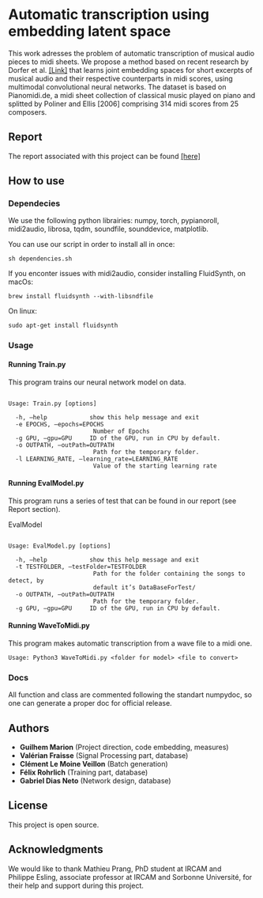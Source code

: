 # Automatic transcription using embedding latent space

This work adresses the problem of automatic transcription of musical audio pieces to midi sheets. We propose a method
based on recent research by Dorfer et al. [[Link]](https://github.com/GuiMarion/MultimodelEmbedding/blob/master/Papers/Article_Dorfer.pdf) that learns joint embedding spaces for short excerpts of musical audio and
their respective counterparts in midi scores, using multimodal convolutional neural networks. The dataset is based on Pianomidi.de, a midi sheet collection of classical music played on piano and splitted by Poliner and Ellis [2006] comprising 314
midi scores from 25 composers.

## Report

The report associated with this project can be found [[here]](https://github.com/GuiMarion/MultimodelEmbedding/blob/master/Report/Marion_Dias-Neto_Fraisse_Le-Moine_Rohrlich_2019.pdf)

## How to use

### Dependecies

We use the following python librairies: numpy, torch, pypianoroll, midi2audio, librosa, tqdm, soundfile, sounddevice, matplotlib.

You can use our script in order to install all in once: 

```shell
sh dependencies.sh
``` 

If you enconter issues with midi2audio, consider installing FluidSynth, on macOs:

```shell
brew install fluidsynth --with-libsndfile
``` 

On linux: 

```shell
sudo apt-get install fluidsynth
``` 

### Usage

#### Running Train.py

This program trains our neural network model on data. 


```shell

Usage: Train.py [options]

  -h, —help            show this help message and exit
  -e EPOCHS, —epochs=EPOCHS
                        Number of Epochs
  -g GPU, —gpu=GPU     ID of the GPU, run in CPU by default.
  -o OUTPATH, —outPath=OUTPATH
                        Path for the temporary folder.
  -l LEARNING_RATE, —learning_rate=LEARNING_RATE
                        Value of the starting learning rate
```

#### Running EvalModel.py

This program runs a series of test that can be found in our report (see Report section).


EvalModel
```shell

Usage: EvalModel.py [options]

  -h, —help            show this help message and exit
  -t TESTFOLDER, —testFolder=TESTFOLDER
                        Path for the folder containing the songs to detect, by
                        default it’s DataBaseForTest/
  -o OUTPATH, —outPath=OUTPATH
                        Path for the temporary folder.
  -g GPU, —gpu=GPU     ID of the GPU, run in CPU by default.
```

#### Running WaveToMidi.py

This program makes automatic transcription from a wave file to a midi one.
```shell
Usage: Python3 WaveToMidi.py <folder for model> <file to convert>
```


### Docs

All function and class are commented following the standart numpydoc, so one can generate a proper doc for official release.

## Authors

* **Guilhem Marion** (Project direction, code embedding, measures)
* **Valérian Fraisse** (Signal Processing part, database)
* **Clément Le Moine Veillon** (Batch generation)
* **Félix Rohrlich** (Training part, database)
* **Gabriel Dias Neto** (Network design, database)


## License

This project is open source.

## Acknowledgments

We would like to thank Mathieu Prang, PhD student at IRCAM and Philippe Esling, associate professor at IRCAM and Sorbonne Université, for their help and support during this project.
